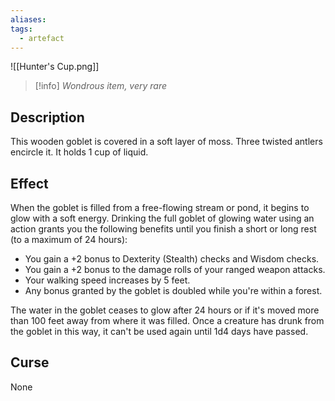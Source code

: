 ```yaml
---
aliases: 
tags:
  - artefact
---
```

![[Hunter's Cup.png]]
>[!info]
>_Wondrous item, very rare_
## Description
This wooden goblet is covered in a soft layer of moss. Three twisted antlers encircle it. It holds 1 cup of liquid.
## Effect
When the goblet is filled from a free-flowing stream or pond, it begins to glow with a soft energy. Drinking the full goblet of glowing water using an action grants you the following benefits until you finish a short or long rest (to a maximum of 24 hours):

- You gain a +2 bonus to Dexterity (Stealth) checks and Wisdom checks.
- You gain a +2 bonus to the damage rolls of your ranged weapon attacks.
- Your walking speed increases by 5 feet.
- Any bonus granted by the goblet is doubled while you're within a forest.

The water in the goblet ceases to glow after 24 hours or if it's moved more than 100 feet away from where it was filled. Once a creature has drunk from the goblet in this way, it can't be used again until 1d4 days have passed.
## Curse
None

